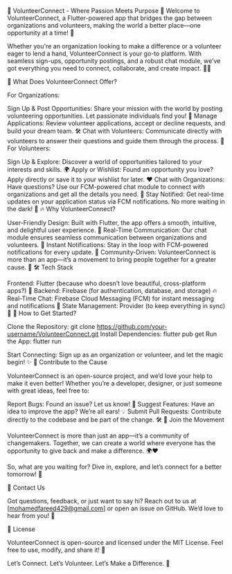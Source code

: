 🌟 VolunteerConnect - Where Passion Meets Purpose 🌟
Welcome to VolunteerConnect, a Flutter-powered app that bridges the gap between organizations and volunteers, making the world a better place—one opportunity at a time! 🚀

Whether you're an organization looking to make a difference or a volunteer eager to lend a hand, VolunteerConnect is your go-to platform. With seamless sign-ups, opportunity postings, and a robust chat module, we’ve got everything you need to connect, collaborate, and create impact. 💬✨

🎯 What Does VolunteerConnect Offer?

For Organizations:

Sign Up & Post Opportunities: Share your mission with the world by posting volunteering opportunities. Let passionate individuals find you! 📢
Manage Applications: Review volunteer applications, accept or decline requests, and build your dream team. 🛠️
Chat with Volunteers: Communicate directly with volunteers to answer their questions and guide them through the process. 💌
For Volunteers:

Sign Up & Explore: Discover a world of opportunities tailored to your interests and skills. 🌍
Apply or Wishlist: Found an opportunity you love? Apply directly or save it to your wishlist for later. ❤️
Chat with Organizations: Have questions? Use our FCM-powered chat module to connect with organizations and get all the details you need. 💬
Stay Notified: Get real-time updates on your application status via FCM notifications. No more waiting in the dark! 🔔
🔥 Why VolunteerConnect?

User-Friendly Design: Built with Flutter, the app offers a smooth, intuitive, and delightful user experience. 📱
Real-Time Communication: Our chat module ensures seamless communication between organizations and volunteers. 🚀
Instant Notifications: Stay in the loop with FCM-powered notifications for every update. 📨
Community-Driven: VolunteerConnect is more than an app—it’s a movement to bring people together for a greater cause. 🌟
🛠️ Tech Stack

Frontend: Flutter (because who doesn’t love beautiful, cross-platform apps?) 📱
Backend: Firebase (for authentication, database, and storage) 🔥
Real-Time Chat: Firebase Cloud Messaging (FCM) for instant messaging and notifications 💬
State Management: Provider (to keep everything in sync) 🔄
🌈 How to Get Started?

Clone the Repository:
git clone https://github.com/your-username/VolunteerConnect.git
Install Dependencies:
flutter pub get
Run the App:
flutter run

Start Connecting: Sign up as an organization or volunteer, and let the magic begin! ✨
🤝 Contribute to the Cause

VolunteerConnect is an open-source project, and we’d love your help to make it even better! Whether you’re a developer, designer, or just someone with great ideas, feel free to:

Report Bugs: Found an issue? Let us know! 🐛
Suggest Features: Have an idea to improve the app? We’re all ears! 💡
Submit Pull Requests: Contribute directly to the codebase and be part of the change. 🛠️
🌟 Join the Movement

VolunteerConnect is more than just an app—it’s a community of changemakers. Together, we can create a world where everyone has the opportunity to give back and make a difference. 🌍❤️

So, what are you waiting for? Dive in, explore, and let’s connect for a better tomorrow! 🚀

📧 Contact Us

Got questions, feedback, or just want to say hi? Reach out to us at [mohamedfareed429@gmail.com] or open an issue on GitHub. We’d love to hear from you! 💌

📜 License

VolunteerConnect is open-source and licensed under the MIT License. Feel free to use, modify, and share it! 📄

Let’s Connect. Let’s Volunteer. Let’s Make a Difference. 🌟



